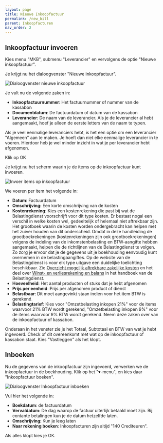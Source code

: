 ```yaml
---
layout: page
title: Nieuwe Inkoopfactuur
permalink: /new_bill
parent: Inkoopfacturen
nav_order: 2
---
```


## Inkoopfactuur invoeren
Kies menu "MKB", submenu "Leverancier" en vervolgens de optie "Nieuwe inkoopfactuur".

Je krijgt nu het dialoogvenster "Nieuwe inkoopfactuur".

![Dialoogvenster nieuwe inkoopfactuur]({{site.baseurl}}/assets/create_bill_dialog.png)

Je vult nu de volgende zaken in:

* **Inkoopfactuurnummer**: Het factuurnummer of nummer van de kassabon
* **Documentdatum**: De factuurdatum of datum van de kassabon
* **Leverancier**: De naam van de leverancier. Als je de leverancier al hebt aangemaakt, hoef je alleen de eerste letters van de naam te typen.

Als je veel eenmalige leveranciers hebt, is het een optie om een leverancier "Algemeen" aan te maken. Je hoeft dan niet elke eenmalige leverancier
in te voeren. Hierdoor heb je wel minder inzicht in wat je per leverancier hebt afgenomen.

Klik op OK

Je krijgt nu het scherm waarin je de items op de inkoopfactuur kunt invoeren.

![Invoer items op inkoopfactuur]({{site.baseurl}}/assets/enter_bill_items.png)

We voeren per item het volgende in:

* **Datum**: Factuurdatum
* **Omschrijving**: Een korte omschrijving van de kosten
* **Kostenrekening**: Kies een kostenrekening die past bij wat de Belastingdienst voorschrijft voor dit type kosten. Er bestaat nogal een verschil in welke kosten wel, gedeeltelijk of helemaal niet aftrekbaar zijn. Het grootboek waarin de kosten worden ondergebracht kan helpen met het zuiver houden van dit onderscheid. Omdat in deze handleiding de grootboekrekeningen (kostenrekeningen zijn ook grootboekrekeningen) volgens de indeling van de inkomstenbelasting en BTW-aangifte hebben aangemaakt, helpen die de richtlijnen van de Belastingdienst te volgen. Zo zorg je ervoor dat je de gegevens uit je boekhouding eenvoudig kunt overnemen in de belastingaangiftes.
  Op de website van de Belastingdienst is voor elk type uitgave een duidelijke toelichting beschikbaar. Zie [Overzicht mogelijk aftrekbare zakelijke kosten](https://www.belastingdienst.nl/wps/wcm/connect/nl/werk-en-inkomen/content/aftrek-zakelijke-kosten) en het deel over [Winst- en verliesrekening en balans](https://www.belastingdienst.nl/bibliotheek/handboeken/html/boeken/FISIN2023/fiscale_informatie_2023-winst_en_verliesrekening_en_balans.html#top) in het handboek van de Belastingdienst.
* **Hoeveelheid**: Het aantal producten of stuks dat je hebt afgenomen
* **Prijs per eenheid**: Prijs per afgenomen product of dienst
* **Belastbaar**: Dit moet aangevinkt staan indien voor het item BTW is gerekend.
* **Belastingtarief**: Kies voor "Omzetbelasting inkopen 21%" voor de items waarvoor 21% BTW wordt gerekend, "Omzetbelasting inkopen 9%" voor de items waarvoor 9%
  BTW wordt gerekend. Neem deze zaken over van de inkoopfactuur of kassabon.

Onderaan in het venster zie je het Totaal, Subtotaal en BTW van wat je hebt ingevoerd. Check of dit overeenkomt met wat op de inkoopfactuur of kassabon staat.
Kies "Vastleggen" als het klopt.

## Inboeken

Nu de gegevens van de inkoopfactuur zijn ingevoerd, verwerken we de inkoopfactuur in de boekhouding.
Klik op het "&#9662;-menu", en kies daar "Inkoopfactuur boeken".

![Dialoogvenster Inkoopfactuur inboeken]({{site.baseurl}}/assets/book_bill_confirm_dialog.png)

Vul hier het volgende in:

* **Boekdatum**: de factuurdatum
* **Vervaldatum**: De dag waarop de factuur uiterlijk betaald moet zijn. Bij contante betalingen kun je de datum hetzelfde laten.
* **Omschrijving**: Kun je leeg laten
* **Naar rekening boeken**: Inkoopfacturen zijn altijd "140 Crediteuren".

Als alles klopt kies je OK.

